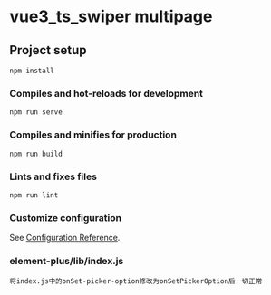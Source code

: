 # vue3_ts_swiper multipage

## Project setup
```
npm install
```

### Compiles and hot-reloads for development
```
npm run serve
```

### Compiles and minifies for production
```
npm run build
```

### Lints and fixes files
```
npm run lint
```

### Customize configuration
See [Configuration Reference](https://cli.vuejs.org/config/).


### element-plus/lib/index.js
```
将index.js中的onSet-picker-option修改为onSetPickerOption后一切正常
```